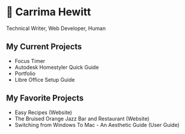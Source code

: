 # 🌻 Carrima Hewitt 
Technical Writer, Web Developer, Human 
## My Current Projects
- Focus Timer
- Autodesk Homestyler Quick Guide
- Portfolio
- Libre Office Setup Guide
## My Favorite Projects
- Easy Recipes (Website)
- The Bruised Orange Jazz Bar and Restaurant (Website)
- Switching from Windows To Mac - An Aesthetic Guide (User Guide)
